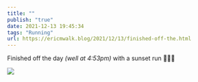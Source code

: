 ```yaml
---
title: ""
publish: "true"
date: 2021-12-13 19:45:34
tags: "Running"
url: https://ericmwalk.blog/2021/12/13/finished-off-the.html
---
```


Finished off the day *(well at 4:53pm)* with a sunset run 🏃🏻‍♂️

![](https://ericmwalk.blog/uploads/2021/6c94fe4011.jpg)